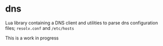 dns
===

Lua library containing a DNS client and utilities to parse dns configuration files; `resolv.conf` and `/etc/hosts`

This is a work in progress